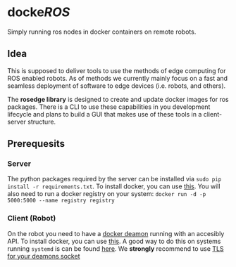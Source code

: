# docke*ROS*
Simply running ros nodes in docker containers on remote robots.

## Idea
This is supposed to deliver tools to use the methods of edge computing for ROS enabled robots.
As of methods we currently mainly focus on a fast and seamless deployment of software to edge devices (i.e. robots, and others).

The **rosedge library** is designed to create and update docker images for ros packages.
There is a CLI to use these capabilities in you development lifecycle and plans to build a GUI that makes use of these tools in a client-server structure.

## Prerequesits
### Server
The python packages required by the server can be installed via `sudo pip install -r requirements.txt`.
To install docker, you can use [this](https://docs.docker.com/engine/installation/linux/ubuntu/).
You will also need to run a docker registry on your system: `docker run -d -p 5000:5000 --name registry registry`

### Client (Robot)
On the robot you need to have a [docker deamon](https://docs.docker.com/edge/engine/reference/commandline/dockerd/) running with an accesibly API.
To install docker, you can use [this](https://docs.docker.com/engine/installation/linux/ubuntu/).
A good way to do this on systems running `systemd` is can be found [here](https://www.campalus.com/enable-remote-tcp-connections-to-docker-host-running-ubuntu-15-04/).
We **strongly** recommend to use [TLS for your deamons socket](http://lnr.li/60LYw/)
